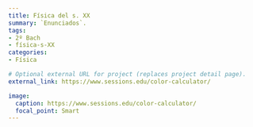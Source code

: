 ```yaml
---
title: Física del s. XX
summary: `Enunciados`.
tags:
- 2º Bach
- física-s-XX
categories:
- Física

# Optional external URL for project (replaces project detail page).
external_link: https://www.sessions.edu/color-calculator/

image:
  caption: https://www.sessions.edu/color-calculator/
  focal_point: Smart
---
```

